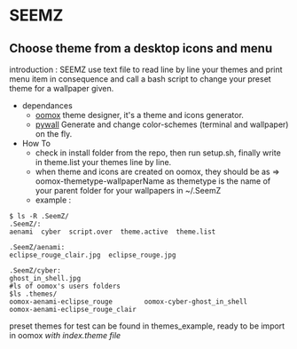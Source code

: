 # SEEMZ
## Choose theme from a desktop icons and menu
introduction :
SEEMZ use text file to read line by line your themes and print menu item in consequence and call a bash script to change your preset theme for a wallpaper given.
- dependances
  - <a href="https://github.com/themix-project/oomox">oomox</a> theme designer, it's a theme and icons generator.
  - <a href="https://github.com/dylanaraps/pywal">pywall</a> Generate and change color-schemes (terminal and wallpaper) on the fly.
- How To
  - check in install folder from the repo, then run setup.sh, finally write in theme.list your themes line by line.
  - when theme and icons are created on oomox, they should be as => oomox-themetype-wallpaperName as themetype is the name of your parent folder for your wallpapers in ~/.SeemZ
  - example :

``` shell
$ ls -R .SeemZ/
.SeemZ/:
aenami  cyber  script.over  theme.active  theme.list

.SeemZ/aenami:
eclipse_rouge_clair.jpg  eclipse_rouge.jpg

.SeemZ/cyber:
ghost_in_shell.jpg
#ls of oomox's users folders
$ls .themes/
oomox-aenami-eclipse_rouge        oomox-cyber-ghost_in_shell        oomox-aenami-eclipse_rouge_clair

```
preset themes for test can be found in themes_example, ready to be import in oomox *with index.theme file* 
